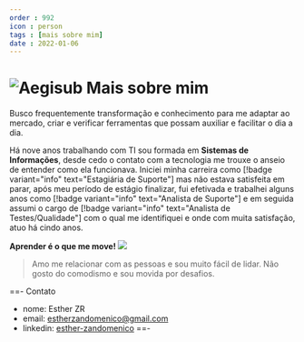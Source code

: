 ```yaml
---
order : 992
icon : person
tags : [mais sobre mim]
date : 2022-01-06
---
```


# ![](../img/EstherC80.png "Aegisub") Mais sobre mim
Busco frequentemente transformação e conhecimento para me adaptar ao mercado, criar e verificar ferramentas que possam auxiliar e facilitar o dia a dia.

Há nove anos trabalhando com TI sou formada em **Sistemas de Informações**, desde cedo o contato com a tecnologia me trouxe o anseio de entender como ela funcionava. Iniciei minha carreira como [!badge variant="info" text="Estagiária de Suporte"] mas não estava satisfeita em parar, após meu período de estágio finalizar, fui efetivada e trabalhei alguns anos como [!badge variant="info" text="Analista de Suporte"] e em seguida assumi o cargo de [!badge variant="info" text="Analista de Testes/Qualidade"] com o qual me identifiquei e onde com muita satisfação, atuo há cindo anos.



**Aprender é o que me move!** 
![](../img/barra.png)


>Amo me relacionar com as pessoas e sou muito fácil de lidar. Não gosto do comodismo e sou movida por desafios.

==- Contato
  - nome: Esther ZR
  - email: estherzandomenico@gmail.com
  - linkedin: [esther-zandomenico](https://www.linkedin.com/in/esther-zandomenico/)
==-